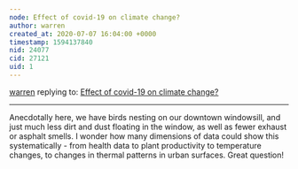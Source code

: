 ```yaml
---
node: Effect of covid-19 on climate change?
author: warren
created_at: 2020-07-07 16:04:00 +0000
timestamp: 1594137840
nid: 24077
cid: 27121
uid: 1
---
```




[warren](../profile/warren) replying to: [Effect of covid-19 on climate change?](../notes/shubham8705/07-01-2020/effect-of-covid-19-on-climate-change)

----
Anecdotally here, we have birds nesting on our downtown windowsill, and just much less dirt and dust floating in the window, as well as fewer exhaust or asphalt smells. I wonder how many dimensions of data could show this systematically - from health data to plant productivity to temperature changes, to changes in thermal patterns in urban surfaces. Great question!